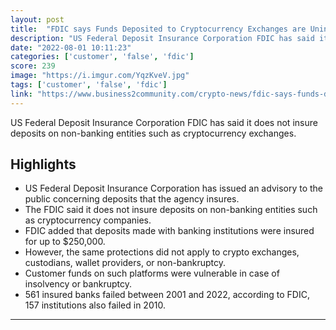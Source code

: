 ```yaml
---
layout: post
title:  "FDIC says Funds Deposited to Cryptocurrency Exchanges are Uninsured"
description: "US Federal Deposit Insurance Corporation FDIC has said it does not insure deposits on non-banking entities such as cryptocurrency exchanges."
date: "2022-08-01 10:11:23"
categories: ['customer', 'false', 'fdic']
score: 239
image: "https://i.imgur.com/YqzKveV.jpg"
tags: ['customer', 'false', 'fdic']
link: "https://www.business2community.com/crypto-news/fdic-says-funds-deposited-to-cryptocurrency-exchanges-are-uninsured-02530282"
---
```


US Federal Deposit Insurance Corporation FDIC has said it does not insure deposits on non-banking entities such as cryptocurrency exchanges.

## Highlights

- US Federal Deposit Insurance Corporation has issued an advisory to the public concerning deposits that the agency insures.
- The FDIC said it does not insure deposits on non-banking entities such as cryptocurrency companies.
- FDIC added that deposits made with banking institutions were insured for up to $250,000.
- However, the same protections did not apply to crypto exchanges, custodians, wallet providers, or non-bankruptcy.
- Customer funds on such platforms were vulnerable in case of insolvency or bankruptcy.
- 561 insured banks failed between 2001 and 2022, according to FDIC, 157 institutions also failed in 2010.

---
